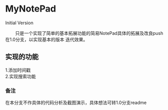# MyNotePad
Initial Version

&nbsp;&nbsp;&nbsp;&nbsp;&nbsp;&nbsp;&nbsp;&nbsp;只是一个实现了简单的基本拓展功能的简易NotePad具体的拓展及改良push在1.0分支，以实现基本的版本
迭代效果。

## 实现的功能
1.添加时间戳<br>
2.实现搜索功能

### 备注
在本分支不作具体的代码分析及截图演示，具体想法可转1.0分支readme 
